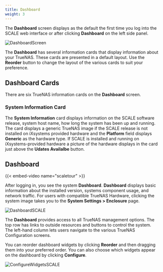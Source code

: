 ```yaml
---
title: Dashboard
weight: 3
---
```


The **Dashboard** screen displays as the default the first time you log into the SCALE web interface or after clicking **Dashboard** on the left side panel.

![DashboardScreen](/images/SCALE/22.02/DashboardScreen.png "TrueNAS SCALE Dashboard")

The **Dashboard** has several information cards that display information about your TrueNAS. 
These cards are presented in a default layout. 
Use the **Reorder** button to change the layout of the various cards to suit your preference.

## Dashboard Cards

There are six TrueNAS information cards on the **Dashboard** screen.

### System Information Card
The **System Information** card displays information on the SCALE software release, system host name, how long the system has been up and running. 
The card displays a generic TrueNAS image if the SCALE release is not installed on iXsystems provided hardware and the **Platform** field displays **Generic** as the hardware type. If SCALE is installed and running on iXsystems-provided hardware a picture of the hardware displays in the card just above the **Udates Availalbe** button. 



## Dashboard

{{< embed-video name="scaletour" >}}

After logging in, you see the system **Dashboard**.
**Dashboard** displays basic information about the installed version, systems component usage, and network traffic. For users with compatible TrueNAS
Hardware, clicking the system image takes you to the **System Settings > Enclosure** page. 

![DashboardSCALE](/images/SCALE/DashboardSCALE.png "TrueNAS SCALE Dashboard")

The **Dashboard** provides access to all TrueNAS management options.
The top row has links to outside resources and buttons to control the system.
The left-hand column lets users navigate to the various TrueNAS Configuration screens.

You can reorder dashboard widgets by clicking **Reorder** and then dragging them into your preferred order. You can also choose which widgets appear on the dashboard by clicking **Configure**.

![ConfigureWidgetsSCALE](/images/SCALE/ConfigureWidgetsSCALE.png "Dashboard Configuration")
